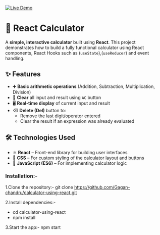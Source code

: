 [![Live Demo](https://img.shields.io/badge/🚀%20Live%20Demo-Click%20Here-brightgreen?style=for-the-badge)](https://react-calculator-gagan.netlify.app)

# 🧮 React Calculator

A **simple, interactive calculator** built using **React**. This project demonstrates how to build a fully functional calculator using React components, React Hooks such as (`useState`),(`useReducer`) and event handling.


## ✨ Features

- ➕ **Basic arithmetic operations** (Addition, Subtraction, Multiplication, Division)
- 🧼 **Clear** all input and result using `AC` button
- 🖥️ **Real-time display** of current input and result
- ⌫ **Delete (Del)** button to:
  - Remove the last digit/operator entered
  - Clear the result if an expression was already evaluated

## 🛠️ Technologies Used

- ⚛️ **React** – Front-end library for building user interfaces
- 🎨 **CSS** – For custom styling of the calculator layout and buttons
- 📜 **JavaScript (ES6)** – For implementing calculator logic


### Installation:-

1.Clone the repository:-
git clone https://github.com/Gagan-chandru/calculator-using-react.git

2.Install dependencies:-
- cd calculator-using-react
- npm install

3.Start the app:-
npm start

